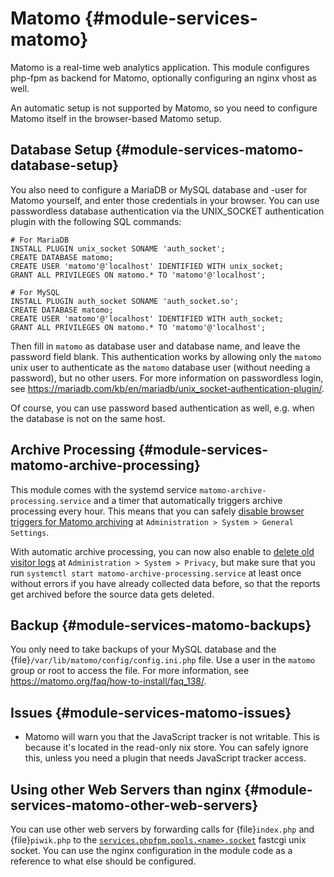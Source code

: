 # Matomo {#module-services-matomo}

Matomo is a real-time web analytics application. This module configures
php-fpm as backend for Matomo, optionally configuring an nginx vhost as well.

An automatic setup is not supported by Matomo, so you need to configure Matomo
itself in the browser-based Matomo setup.

## Database Setup {#module-services-matomo-database-setup}

You also need to configure a MariaDB or MySQL database and -user for Matomo
yourself, and enter those credentials in your browser. You can use
passwordless database authentication via the UNIX_SOCKET authentication
plugin with the following SQL commands:
```
# For MariaDB
INSTALL PLUGIN unix_socket SONAME 'auth_socket';
CREATE DATABASE matomo;
CREATE USER 'matomo'@'localhost' IDENTIFIED WITH unix_socket;
GRANT ALL PRIVILEGES ON matomo.* TO 'matomo'@'localhost';

# For MySQL
INSTALL PLUGIN auth_socket SONAME 'auth_socket.so';
CREATE DATABASE matomo;
CREATE USER 'matomo'@'localhost' IDENTIFIED WITH auth_socket;
GRANT ALL PRIVILEGES ON matomo.* TO 'matomo'@'localhost';
```
Then fill in `matomo` as database user and database name,
and leave the password field blank. This authentication works by allowing
only the `matomo` unix user to authenticate as the
`matomo` database user (without needing a password), but no
other users. For more information on passwordless login, see
<https://mariadb.com/kb/en/mariadb/unix_socket-authentication-plugin/>.

Of course, you can use password based authentication as well, e.g. when the
database is not on the same host.

## Archive Processing {#module-services-matomo-archive-processing}

This module comes with the systemd service
`matomo-archive-processing.service` and a timer that
automatically triggers archive processing every hour. This means that you
can safely
[disable browser triggers for Matomo archiving](
https://matomo.org/docs/setup-auto-archiving/#disable-browser-triggers-for-matomo-archiving-and-limit-matomo-reports-to-updating-every-hour
) at
`Administration > System > General Settings`.

With automatic archive processing, you can now also enable to
[delete old visitor logs](https://matomo.org/docs/privacy/#step-2-delete-old-visitors-logs)
at `Administration > System > Privacy`, but make sure that you run `systemctl start
matomo-archive-processing.service` at least once without errors if
you have already collected data before, so that the reports get archived
before the source data gets deleted.

## Backup {#module-services-matomo-backups}

You only need to take backups of your MySQL database and the
{file}`/var/lib/matomo/config/config.ini.php` file. Use a user
in the `matomo` group or root to access the file. For more
information, see
<https://matomo.org/faq/how-to-install/faq_138/>.

## Issues {#module-services-matomo-issues}

  - Matomo will warn you that the JavaScript tracker is not writable. This is
    because it's located in the read-only nix store. You can safely ignore
    this, unless you need a plugin that needs JavaScript tracker access.

## Using other Web Servers than nginx {#module-services-matomo-other-web-servers}

You can use other web servers by forwarding calls for
{file}`index.php` and {file}`piwik.php` to the
[`services.phpfpm.pools.<name>.socket`](#opt-services.phpfpm.pools._name_.socket)
fastcgi unix socket. You can use
the nginx configuration in the module code as a reference to what else
should be configured.
